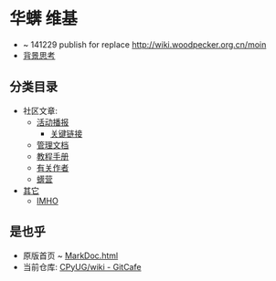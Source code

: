 # 华蠎 维基
- ~ 141229 publish for replace http://wiki.woodpecker.org.cn/moin
- [背景思考](bg)

## 分类目录

- 社区文章:
    + [活动播报](et/_list.html)
        * [关键链接](KeyUri)
    + [管理文档](doc/_list.html)
    + [教程手册](hd/_list.html)
    + [有关作者](au/_list.html)
    + [蠎营](PythoniCamp/)
- [其它](ot/_list.html)
    + [IMHO](IMHO/_list.html)


## 是也乎

- 原版首页 ~ [MarkDoc.html](/orig-index) 
- 当前仓库: [CPyUG/wiki - GitCafe](https://gitcafe.com/CPyUG/wiki)



